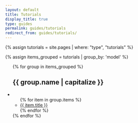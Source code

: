```yaml
---
layout: default
title: Tutorials
display_title: true
type: guides
permalink: guides/tutorials
redirect_from: guides/tutorials/
---
```



{% assign tutorials = site.pages | where: "type", "tutorials" %}

{% assign items_grouped = tutorials | group_by: 'model' %}
<ul>
  {% for group in items_grouped %}
    <h2>{{ group.name | capitalize }}</h2>
    <li>
      <ul>
        {% for item in group.items %}
          <li><a href="{{ site.baseurl }}{{ item.url }}">{{ item.title }}</a></li>
        {% endfor %}
      </ul>
    </li>
  {% endfor %}
</ul>
